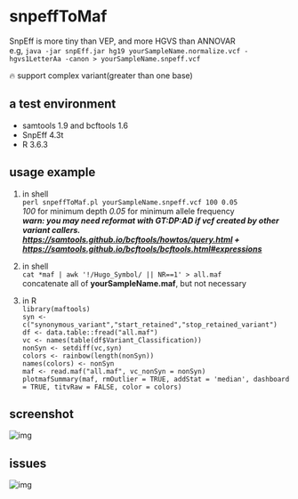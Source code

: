# snpeffToMaf
SnpEff is more tiny than VEP, and more HGVS than ANNOVAR  
e.g, ```java -jar snpEff.jar hg19 yourSampleName.normalize.vcf -hgvs1LetterAa -canon > yourSampleName.snpeff.vcf```  
  
🔥 support complex variant(greater than one base)


## a test environment  
* samtools 1.9 and bcftools 1.6
* SnpEff 4.3t 
* R 3.6.3  

## usage example 
1. in shell  
```perl snpeffToMaf.pl yourSampleName.snpeff.vcf 100 0.05```  
*100* for minimum depth *0.05* for minimum allele frequency  
***warn: you may need reformat with GT:DP:AD if vcf created by other variant callers. https://samtools.github.io/bcftools/howtos/query.html + https://samtools.github.io/bcftools/bcftools.html#expressions***

2. in shell  
```cat *maf | awk '!/Hugo_Symbol/ || NR==1' > all.maf```  
concatenate all of **yourSampleName.maf**, but not necessary  

3. in R  
```library(maftools)```  
```syn <- c("synonymous_variant","start_retained","stop_retained_variant")```  
```df <- data.table::fread("all.maf")```  
```vc <- names(table(df$Variant_Classification))```  
```nonSyn <- setdiff(vc,syn)```  
```colors <- rainbow(length(nonSyn))```  
```names(colors) <- nonSyn```  
```maf <- read.maf("all.maf", vc_nonSyn = nonSyn)```  
```plotmafSummary(maf, rmOutlier = TRUE, addStat = 'median', dashboard = TRUE, titvRaw = FALSE, color = colors)```  

## screenshot
![img](https://github.com/tsy19900929/snpeffToMaf/blob/master/plotmafSummary.png)

## issues
![img](https://github.com/tsy19900929/snpeffToMaf/blob/master/issues.png)
